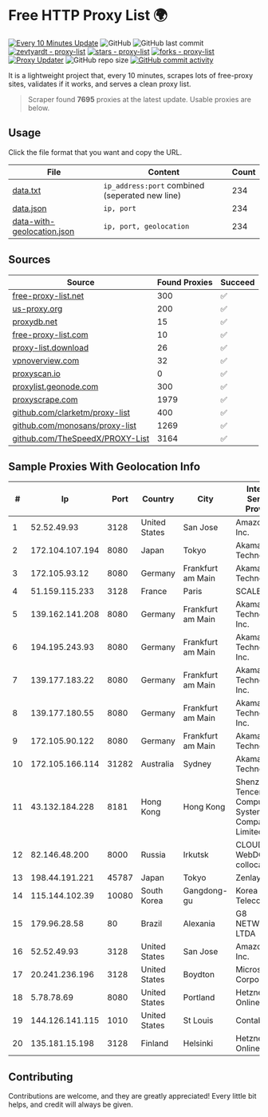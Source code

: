 
# Free HTTP Proxy List 🌍

[![Every 10 Minutes Update](https://github.com/mertguvencli/http-proxy-list/actions/workflows/main.yml/badge.svg?branch=main)](https://github.com/mertguvencli/http-proxy-list/actions/workflows/main.yml)
![GitHub](https://img.shields.io/github/license/mertguvencli/http-proxy-list)
![GitHub last commit](https://img.shields.io/github/last-commit/mertguvencli/http-proxy-list)
[![zevtyardt - proxy-list](https://img.shields.io/static/v1?label=zevtyardt&message=proxy-list&color=blue&logo=github)](https://github.com/zevtyardt/proxy-list "Go to GitHub repo")
[![stars - proxy-list](https://img.shields.io/github/stars/zevtyardt/proxy-list?style=social)](https://github.com/zevtyardt/proxy-list)
[![forks - proxy-list](https://img.shields.io/github/forks/zevtyardt/proxy-list?style=social)](https://github.com/zevtyardt/proxy-list)
[![Proxy Updater](https://github.com/zevtyardt/proxy-list/workflows/Proxy%20Updater/badge.svg)](https://github.com/zevtyardt/proxy-list/actions?query=workflow:"Proxy+Updater")
![GitHub repo size](https://img.shields.io/github/repo-size/zevtyardt/proxy-list)
[![GitHub commit activity](https://img.shields.io/github/commit-activity/m/zevtyardt/proxy-list?logo=commits)](https://github.com/zevtyardt/proxy-list/commits/main)

It is a lightweight project that, every 10 minutes, scrapes lots of free-proxy sites, validates if it works, and serves a clean proxy list.

> Scraper found **7695** proxies at the latest update. Usable proxies are below.

## Usage

Click the file format that you want and copy the URL.

|File|Content|Count|
|----|-------|-----|
|[data.txt](https://raw.githubusercontent.com/mertguvencli/http-proxy-list/main/proxy-list/data.txt)|`ip_address:port` combined (seperated new line)|234|
|[data.json](https://raw.githubusercontent.com/mertguvencli/http-proxy-list/main/proxy-list/data.json)|`ip, port`|234|
|[data-with-geolocation.json](https://raw.githubusercontent.com/mertguvencli/http-proxy-list/main/proxy-list/data-with-geolocation.json)|`ip, port, geolocation`|234|

## Sources

|Source|Found Proxies|Succeed|
|------|-------------|-------|
|[free-proxy-list.net](https://free-proxy-list.net)|300|✅|
|[us-proxy.org](https://www.us-proxy.org)|200|✅|
|[proxydb.net](http://proxydb.net)|15|✅|
|[free-proxy-list.com](https://free-proxy-list.com/?page=&port=&type%5B%5D=http&type%5B%5D=https&up_time=0&search=Search)|10|✅|
|[proxy-list.download](https://www.proxy-list.download/HTTP)|26|✅|
|[vpnoverview.com](https://vpnoverview.com/privacy/anonymous-browsing/free-proxy-servers)|32|✅|
|[proxyscan.io](https://www.proxyscan.io)|0|✅|
|[proxylist.geonode.com](https://proxylist.geonode.com/api/proxy-list?limit=300&page=1&sort_by=lastChecked&sort_type=desc&protocols=http,https)|300|✅|
|[proxyscrape.com](https://api.proxyscrape.com/v2/?request=displayproxies&protocol=http&timeout=10000&country=all&ssl=all&anonymity=all)|1979|✅|
|[github.com/clarketm/proxy-list](https://raw.githubusercontent.com/clarketm/proxy-list/master/proxy-list-raw.txt)|400|✅|
|[github.com/monosans/proxy-list](https://raw.githubusercontent.com/monosans/proxy-list/main/proxies/http.txt)|1269|✅|
|[github.com/TheSpeedX/PROXY-List](https://raw.githubusercontent.com/TheSpeedX/PROXY-List/master/http.txt)|3164|✅|


## Sample Proxies With Geolocation Info

|#|Ip|Port|Country|City|Internet Service Provider|
|-|--|----|-------|----|-------------------------|
|1|52.52.49.93|3128|United States|San Jose|Amazon.com, Inc.|
|2|172.104.107.194|8080|Japan|Tokyo|Akamai Technologies|
|3|172.105.93.12|8080|Germany|Frankfurt am Main|Akamai Technologies|
|4|51.159.115.233|3128|France|Paris|SCALEWAY|
|5|139.162.141.208|8080|Germany|Frankfurt am Main|Akamai Technologies, Inc.|
|6|194.195.243.93|8080|Germany|Frankfurt am Main|Akamai Technologies, Inc.|
|7|139.177.183.22|8080|Germany|Frankfurt am Main|Akamai Technologies, Inc.|
|8|139.177.180.55|8080|Germany|Frankfurt am Main|Akamai Technologies, Inc.|
|9|172.105.90.122|8080|Germany|Frankfurt am Main|Akamai Technologies|
|10|172.105.166.114|31282|Australia|Sydney|Akamai Technologies|
|11|43.132.184.228|8181|Hong Kong|Hong Kong|Shenzhen Tencent Computer Systems Company Limited|
|12|82.146.48.200|8000|Russia|Irkutsk|CLOUD WebDC collocation|
|13|198.44.191.221|45787|Japan|Tokyo|Zenlayer Inc|
|14|115.144.102.39|10080|South Korea|Gangdong-gu|Korea Telecom|
|15|179.96.28.58|80|Brazil|Alexania|G8 NETWORKS LTDA|
|16|52.52.49.93|3128|United States|San Jose|Amazon.com, Inc.|
|17|20.241.236.196|3128|United States|Boydton|Microsoft Corporation|
|18|5.78.78.69|8080|United States|Portland|Hetzner Online GmbH|
|19|144.126.141.115|1010|United States|St Louis|Contabo Inc.|
|20|135.181.15.198|3128|Finland|Helsinki|Hetzner Online GmbH|



## Contributing

Contributions are welcome, and they are greatly appreciated! Every
little bit helps, and credit will always be given.

